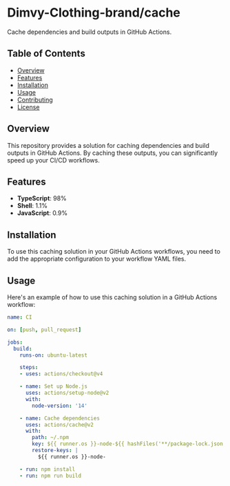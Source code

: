 # Dimvy-Clothing-brand/cache

Cache dependencies and build outputs in GitHub Actions.

## Table of Contents

- [Overview](#overview)
- [Features](#features)
- [Installation](#installation)
- [Usage](#usage)
- [Contributing](#contributing)
- [License](#license)

## Overview

This repository provides a solution for caching dependencies and build outputs in GitHub Actions. By caching these outputs, you can significantly speed up your CI/CD workflows.

## Features

- **TypeScript**: 98%
- **Shell**: 1.1%
- **JavaScript**: 0.9%

## Installation

To use this caching solution in your GitHub Actions workflows, you need to add the appropriate configuration to your workflow YAML files.

## Usage

Here's an example of how to use this caching solution in a GitHub Actions workflow:

```yaml
name: CI

on: [push, pull_request]

jobs:
  build:
    runs-on: ubuntu-latest

    steps:
    - uses: actions/checkout@v4

    - name: Set up Node.js
      uses: actions/setup-node@v2
      with:
        node-version: '14'

    - name: Cache dependencies
      uses: actions/cache@v2
      with:
        path: ~/.npm
        key: ${{ runner.os }}-node-${{ hashFiles('**/package-lock.json') }}
        restore-keys: |
          ${{ runner.os }}-node-

    - run: npm install
    - run: npm run build
